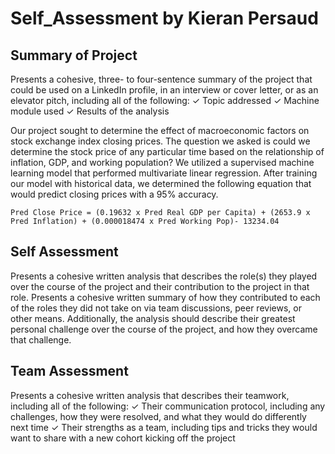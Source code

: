 # Self_Assessment by Kieran Persaud

## Summary of Project
Presents a cohesive, three- to four-sentence summary of the project that could be used on a LinkedIn profile, in an interview or cover letter, or as an elevator pitch, including all of the following: ✓ Topic addressed ✓ Machine module used ✓ Results of the analysis

Our project sought to determine the effect of macroeconomic factors on stock exchange index closing prices. The question we asked is could we determine the stock price of any particular time based on the relationship of inflation, GDP, and working population? We utilized a supervised machine learning model that performed multivariate linear regression. After training our model with historical data, we determined the following equation that would predict closing prices with a 95% accuracy.

```Pred Close Price = (0.19632 x Pred Real GDP per Capita) + (2653.9 x Pred Inflation) + (0.000018474 x Pred Working Pop)- 13234.04```


## Self Assessment
Presents a cohesive written analysis that describes the role(s) they played over the course of the project and their contribution to the project in that role. Presents a cohesive written summary of how they contributed to each of the roles they did not take on via team discussions, peer reviews, or other means. Additionally, the analysis should describe their greatest personal challenge over the course of the project, and how they overcame that challenge.

## Team Assessment 
Presents a cohesive written analysis that describes their teamwork, including all of the following: ✓ Their communication protocol, including any challenges, how they were resolved, and what they would do differently next time ✓ Their strengths as a team, including tips and tricks they would want to share with a new cohort kicking off the project
